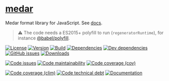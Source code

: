 [medar](https://aureooms.github.io/medar)
==

Medar format library for JavaScript.
See [docs](https://aureooms.github.io/medar/index.html).

> :warning: The code needs a ES2015+ polyfill to run (`regeneratorRuntime`),
> for instance [@babel/polyfill](https://babeljs.io/docs/usage/polyfill).

[![License](https://img.shields.io/github/license/aureooms/medar.svg)](https://raw.githubusercontent.com/aureooms/medar/master/LICENSE)
[![Version](https://img.shields.io/npm/v/medar.svg)](https://www.npmjs.org/package/medar)
[![Build](https://img.shields.io/travis/aureooms/medar/master.svg)](https://travis-ci.org/aureooms/medar/branches)
[![Dependencies](https://img.shields.io/david/aureooms/medar.svg)](https://david-dm.org/aureooms/medar)
[![Dev dependencies](https://img.shields.io/david/dev/aureooms/medar.svg)](https://david-dm.org/aureooms/medar?type=dev)
[![GitHub issues](https://img.shields.io/github/issues/aureooms/medar.svg)](https://github.com/aureooms/medar/issues)
[![Downloads](https://img.shields.io/npm/dm/medar.svg)](https://www.npmjs.org/package/medar)

[![Code issues](https://img.shields.io/codeclimate/issues/aureooms/medar.svg)](https://codeclimate.com/github/aureooms/medar/issues)
[![Code maintainability](https://img.shields.io/codeclimate/maintainability/github/aureooms/medar.svg)](https://codeclimate.com/github/aureooms/medar/trends/churn)
[![Code coverage (cov)](https://img.shields.io/codecov/c/github/aureooms/medar.svg)](https://codecov.io/gh/aureooms/medar)
<!--[![Code coverage (alls)](https://img.shields.io/coveralls/aureooms/medar.svg)](https://coveralls.io/r/aureooms/medar)-->
[![Code coverage (clim)](https://img.shields.io/codeclimate/coverage-letter/aureooms/medar.svg)](https://codeclimate.com/github/aureooms/medar/trends/test_coverage_new_code)
[![Code technical debt](https://img.shields.io/codeclimate/tech-debt/aureooms/medar.svg)](https://codeclimate.com/github/aureooms/medar/trends/technical_debt)
[![Documentation](https://aureooms.github.io/medar/badge.svg)](https://aureooms.github.io/medar/source.html)
